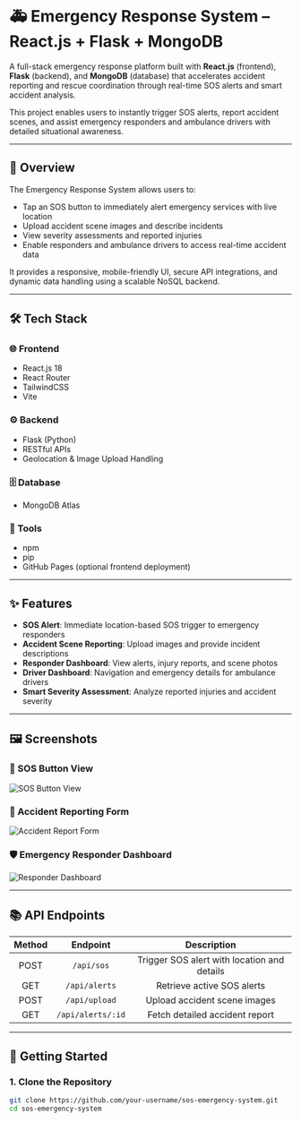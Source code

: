 # 🚑 Emergency Response System – React.js + Flask + MongoDB

A full-stack emergency response platform built with **React.js** (frontend), **Flask** (backend), and **MongoDB** (database) that accelerates accident reporting and rescue coordination through real-time SOS alerts and smart accident analysis.

This project enables users to instantly trigger SOS alerts, report accident scenes, and assist emergency responders and ambulance drivers with detailed situational awareness.

---

## 📌 Overview

The Emergency Response System allows users to:
- Tap an SOS button to immediately alert emergency services with live location
- Upload accident scene images and describe incidents
- View severity assessments and reported injuries
- Enable responders and ambulance drivers to access real-time accident data

It provides a responsive, mobile-friendly UI, secure API integrations, and dynamic data handling using a scalable NoSQL backend.

---

## 🛠️ Tech Stack

### 🌐 Frontend
- React.js 18
- React Router
- TailwindCSS
- Vite

### ⚙️ Backend
- Flask (Python)
- RESTful APIs
- Geolocation & Image Upload Handling

### 🗄️ Database
- MongoDB Atlas

### 🔧 Tools
- npm
- pip
- GitHub Pages (optional frontend deployment)

---

## ✨ Features

- **SOS Alert**: Immediate location-based SOS trigger to emergency responders
- **Accident Scene Reporting**: Upload images and provide incident descriptions
- **Responder Dashboard**: View alerts, injury reports, and scene photos
- **Driver Dashboard**: Navigation and emergency details for ambulance drivers
- **Smart Severity Assessment**: Analyze reported injuries and accident severity

---

## 🖼️ Screenshots

### 🚨 SOS Button View
![SOS Button View](screenshots/sos-button.png)

### 📝 Accident Reporting Form
![Accident Report Form](screenshots/accident-report.png)

### 🛡️ Emergency Responder Dashboard
![Responder Dashboard](screenshots/responder-dashboard.png)

---

## 📚 API Endpoints

| Method | Endpoint | Description |
|:------:|:--------:|:-----------:|
| POST | `/api/sos` | Trigger SOS alert with location and details |
| GET | `/api/alerts` | Retrieve active SOS alerts |
| POST | `/api/upload` | Upload accident scene images |
| GET | `/api/alerts/:id` | Fetch detailed accident report |

---

## 🚀 Getting Started

### 1. Clone the Repository
```bash
git clone https://github.com/your-username/sos-emergency-system.git
cd sos-emergency-system
